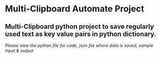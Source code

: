 # Multi-Clipboard Automate Project
## Multi-Clipboard python project to save regularly used text as key value pairs in python dictionary.

*Please view the python file for code, json file where data is saved, sample input & output*

